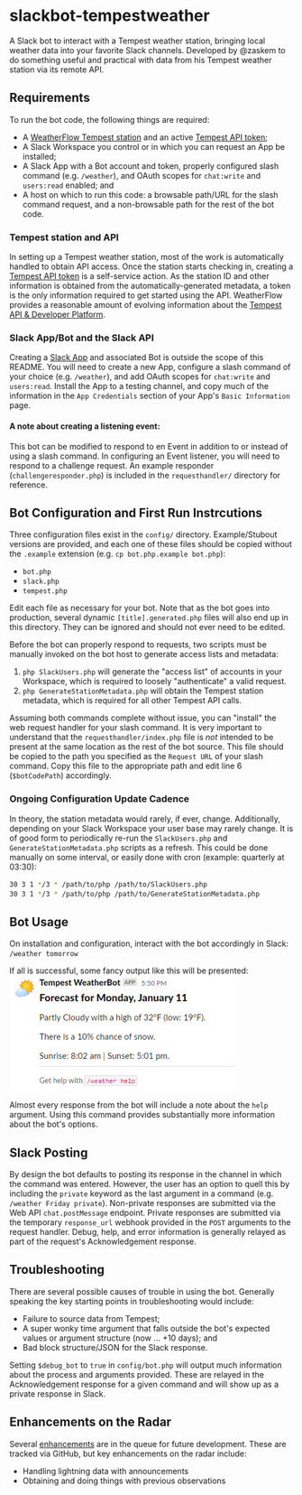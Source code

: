 # slackbot-tempestweather
A Slack bot to interact with a Tempest weather station, bringing local weather data into your favorite Slack channels. Developed by @zaskem to do something useful and practical with data from his Tempest weather station via its remote API.

## Requirements
To run the bot code, the following things are required:

* A [WeatherFlow Tempest station](https://weatherflow.com/tempest-weather-system/) and an active [Tempest API token](https://tempestwx.com/settings/tokens);
* A Slack Workspace you control or in which you can request an App be installed;
* A Slack App with a Bot account and token, properly configured slash command (e.g. `/weather`), and OAuth scopes for `chat:write` and `users:read` enabled; and
* A host on which to run this code: a browsable path/URL for the slash command request, and a non-browsable path for the rest of the bot code.

### Tempest station and API
In setting up a Tempest weather station, most of the work is automatically handled to obtain API access. Once the station starts checking in, creating a [Tempest API token](https://tempestwx.com/settings/tokens) is a self-service action. As the station ID and other information is obtained from the automatically-generated metadata, a token is the only information required to get started using the API. WeatherFlow provides a reasonable amount of evolving information about the [Tempest API & Developer Platform](https://weatherflow.github.io/Tempest/).

### Slack App/Bot and the Slack API
Creating a [Slack App](https://api.slack.com/apps/) and associated Bot is outside the scope of this README. You will need to create a new App, configure a slash command of your choice (e.g. `/weather`), and add OAuth scopes for `chat:write` and `users:read`. Install the App to a testing channel, and copy much of the information in the `App Credentials` section of your App's `Basic Information` page.

#### A note about creating a listening event:
This bot can be modified to respond to en Event in addition to or instead of using a slash command. In configuring an Event listener, you will need to respond to a challenge request. An example responder (`challengeresponder.php`) is included in the `requesthandler/` directory for reference.

## Bot Configuration and First Run Instrcutions
Three configuration files exist in the `config/` directory. Example/Stubout versions are provided, and each one of these files should be copied without the `.example` extension (e.g. `cp bot.php.example bot.php`):

* `bot.php`
* `slack.php`
* `tempest.php`

Edit each file as necessary for your bot. Note that as the bot goes into production, several dynamic `[title].generated.php` files will also end up in this directory. They can be ignored and should not ever need to be edited.

Before the bot can properly respond to requests, two scripts must be manually invoked on the bot host to generate access lists and metadata:
1. `php SlackUsers.php` will generate the "access list" of accounts in your Workspace, which is required to loosely "authenticate" a valid request.
2. `php GenerateStationMetadata.php` will obtain the Tempest station metadata, which is required for all other Tempest API calls.

Assuming both commands complete without issue, you can "install" the web request handler for your slash command. It is very important to understand that the `requesthandler/index.php` file is _not_ intended to be present at the same location as the rest of the bot source. This file should be copied to the path you specified as the `Request URL` of your slash command. Copy this file to the appropriate path and edit line 6 (`$botCodePath`) accordingly.

### Ongoing Configuration Update Cadence
In theory, the station metadata would rarely, if ever, change. Additionally, depending on your Slack Workspace your user base may rarely change. It is of good form to periodically re-run the `SlackUsers.php` and `GenerateStationMetadata.php` scripts as a refresh. This could be done manually on some interval, or easily done with cron (example: quarterly at 03:30):
```bash
30 3 1 */3 * /path/to/php /path/to/SlackUsers.php
30 3 1 */3 * /path/to/php /path/to/GenerateStationMetadata.php
```

## Bot Usage
On installation and configuration, interact with the bot accordingly in Slack: `/weather tomorrow`

If all is successful, some fancy output like this will be presented:
![Example image of "tomorrow" forecast](https://github.com/zaskem/slackbot-tempestweather/blob/main/images/tomorrow.png?raw=true)

Almost every response from the bot will include a note about the `help` argument. Using this command provides substantially more information about the bot's options.

## Slack Posting
By design the bot defaults to posting its response in the channel in which the command was entered. However, the user has an option to quell this by including the `private` keyword as the last argument in a command (e.g. `/weather Friday private`). Non-private responses are submitted via the Web API `chat.postMessage` endpoint. Private responses are submitted via the temporary `response_url` webhook provided in the `POST` arguments to the request handler. Debug, help, and error information is generally relayed as part of the request's Acknowledgement response.

## Troubleshooting
There are several possible causes of trouble in using the bot. Generally speaking the key starting points in troubleshooting would include:

* Failure to source data from Tempest;
* A super wonky time argument that falls outside the bot's expected values or argument structure (now ... +10 days); and
* Bad block structure/JSON for the Slack response.

Setting `$debug_bot` to `true` in `config/bot.php` will output much information about the process and arguments provided. These are relayed in the Acknowledgement response for a given command and will show up as a private response in Slack.

## Enhancements on the Radar
Several [enhancements](https://github.com/zaskem/slackbot-tempestweather/labels/enhancement) are in the queue for future development. These are tracked via GitHub, but key enhancements on the radar include:

* Handling lightning data with announcements
* Obtaining and doing things with previous observations